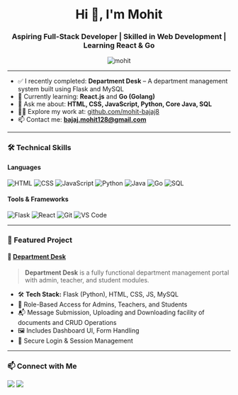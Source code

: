 <h1 align="center">Hi 👋, I'm Mohit</h1>
<h3 align="center">Aspiring Full-Stack Developer | Skilled in Web Development | Learning React & Go</h3>

<p align="center">
  <img src="https://komarev.com/ghpvc/?username=mohit&label=Profile%20views&color=0e75b6&style=flat" alt="mohit" />
</p>

---

- ✅ I recently completed: **Department Desk** – A department management system built using Flask and MySQL
- 🌱 Currently learning: **React.js** and **Go (Golang)**
- 💬 Ask me about: **HTML, CSS, JavaScript, Python, Core Java, SQL**
- 👨‍💻 Explore my work at: [github.com/mohit-bajaj8](https://github.com/mohit-bajaj8)
- 📫 Contact me: **bajaj.mohit128@gmail.com**

---

### 🛠️ Technical Skills

#### Languages
![HTML](https://img.shields.io/badge/HTML5-E34F26?logo=html5&logoColor=white)
![CSS](https://img.shields.io/badge/CSS3-1572B6?logo=css3&logoColor=white)
![JavaScript](https://img.shields.io/badge/JavaScript-F7DF1E?logo=javascript&logoColor=black)
![Python](https://img.shields.io/badge/Python-3776AB?logo=python&logoColor=white)
![Java](https://img.shields.io/badge/Core%20Java-007396?logo=java&logoColor=white)
![Go](https://img.shields.io/badge/Golang-00ADD8?logo=go&logoColor=white)
![SQL](https://img.shields.io/badge/SQL-4479A1?logo=mysql&logoColor=white)

#### Tools & Frameworks
![Flask](https://img.shields.io/badge/Flask-000000?logo=flask&logoColor=white)
![React](https://img.shields.io/badge/React.js-61DAFB?logo=react&logoColor=black)
![Git](https://img.shields.io/badge/Git-F05032?logo=git&logoColor=white)
![VS Code](https://img.shields.io/badge/VS%20Code-007ACC?logo=visual-studio-code&logoColor=white)

---

### 📌 Featured Project

#### 🔹 [Department Desk](https://github.com/mohit-bajaj8/department-desk)
> **Department Desk** is a fully functional department management portal with admin, teacher, and student modules.

- 🛠️ **Tech Stack:** Flask (Python), HTML, CSS, JS, MySQL
- 👥 Role-Based Access for Admins, Teachers, and Students
- 📬 Message Submission, Uploading and Downloading facility of documents and CRUD Operations
- 🖼️ Includes Dashboard UI, Form Handling
- 🔐 Secure Login & Session Management

---

### 📫 Connect with Me

<p align="left">
  <a href="https://www.linkedin.com/in/mohit-bb7b21315" target="_blank"><img src="https://img.shields.io/badge/-LinkedIn-0077B5?logo=linkedin&logoColor=white" /></a>
  <a href="mailto:bajaj.mohit128@gmail.com"><img src="https://img.shields.io/badge/-Email-D14836?logo=gmail&logoColor=white" /></a>
</p>
